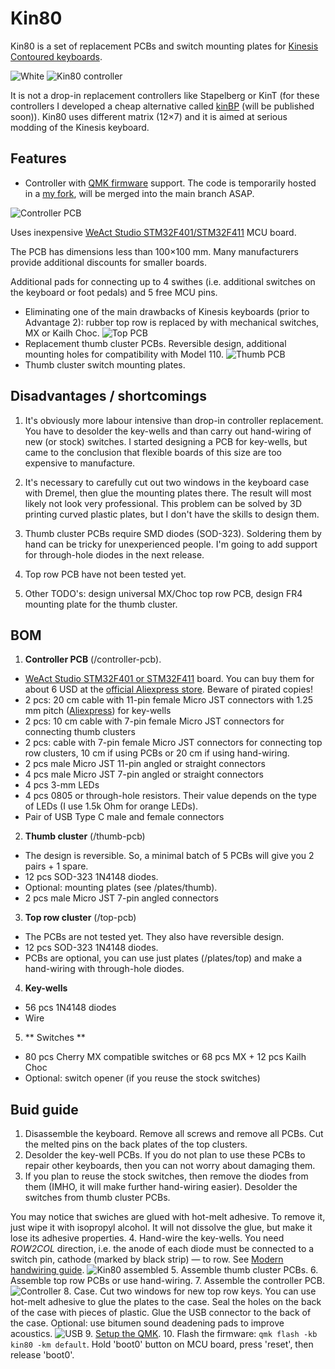 # Kin80
Kin80 is a set of replacement PCBs and switch mounting plates for [Kinesis Contoured keyboards](https://deskthority.net/wiki/Kinesis_Contoured).

![White](https://i.imgur.com/Ya9aLS9.jpg)
![Kin80 controller](https://i.imgur.com/Im19DdH.jpg)

It is not a drop-in replacement controllers like Stapelberg or KinT (for these controllers I developed a cheap alternative called [kinBP](https://github.com/DmNosachev/kinbp) (will be published soon)). Kin80 uses different matrix (12×7) and it is aimed at serious modding of the Kinesis keyboard.

## Features
- Controller with [QMK firmware](https://qmk.fm/) support. The code is temporarily hosted in a [my fork](https://github.com/DmNosachev/qmk_firmware/tree/kinesis80/keyboards/kinesis80), will be merged into the main branch ASAP.

![Controller PCB](https://i.imgur.com/wtBfSYd.png)

Uses inexpensive [WeAct Studio STM32F401/STM32F411](https://github.com/WeActTC/MiniSTM32F4x1) MCU board.

The PCB has dimensions less than 100×100 mm. Many manufacturers provide additional discounts for smaller boards.

Additional pads for connecting up to 4 swithes (i.e. additional switches on the keyboard or foot pedals) and 5 free MCU pins.

- Eliminating one of the main drawbacks of Kinesis keyboards (prior to Advantage 2): rubber top row is replaced by with mechanical switches, MX or Kailh Choc.
![Top PCB](https://i.imgur.com/iGHvibC.png)
- Replacement thumb cluster PCBs. Reversible design, additional mounting holes for compatibility with Model 110.
![Thumb PCB](https://i.imgur.com/MtVvEAH.png)
- Thumb cluster switch mounting plates.

## Disadvantages / shortcomings
1. It's obviously more labour intensive than drop-in controller replacement. You have to desolder the key-wells and than carry out hand-wiring of new (or stock) switches. I started designing a PCB for key-wells, but came to the conclusion that flexible boards of this size are too expensive to manufacture.

2. It's necessary to carefully cut out two windows in the keyboard case with Dremel, then glue the mounting plates there. The result will most likely not look very professional. This problem can be solved by 3D printing curved plastic plates, but I don't have the skills to design them.

3. Thumb cluster PCBs require SMD diodes (SOD-323). Soldering them by hand can be tricky for unexperienced people. I'm going to add support for through-hole diodes in the next release.

4. Top row PCB have not been tested yet.

5. Other TODO's: design universal MX/Choc top row PCB, design FR4 mounting plate for the thumb cluster.

## BOM

1. **Controller PCB** (/controller-pcb).
  - [WeAct Studio STM32F401 or STM32F411](https://github.com/WeActTC/MiniSTM32F4x1) board. You can buy them for about 6 USD at the [official Aliexpress store](https://weactstudio.aliexpress.com/). Beware of pirated copies!
  - 2 pcs: 20 cm cable with 11-pin female Micro JST connectors with 1.25 mm pitch ([Aliexpress](https://aliexpress.com/item/4000588750065.html?sku_id=10000003451067244&spm=a2g0o.store_pc_allProduct.8148356.2.6c274451oTiXZp)) for key-wells
  - 2 pcs: 10 cm cable with 7-pin female Micro JST connectors for connecting thumb clusters
  - 2 pcs: cable with 7-pin female Micro JST connectors for connecting top row clusters, 10 cm if using PCBs or 20 cm if using hand-wiring.
  - 2 pcs male Micro JST 11-pin angled or straight connectors
  - 4 pcs male Micro JST 7-pin angled or straight connectors
  - 4 pcs 3-mm LEDs
  - 4 pcs 0805 or through-hole resistors. Their value depends on the type of LEDs (I use 1.5k Ohm for orange LEDs).
  - Pair of USB Type C male and female connectors 
2. **Thumb cluster** (/thumb-pcb)
  - The design is reversible. So, a minimal batch of 5 PCBs will give you 2 pairs + 1 spare.
  - 12 pcs SOD-323 1N4148 diodes.
  - Optional: mounting plates (see /plates/thumb).
  - 2 pcs male Micro JST 7-pin angled connectors
3. **Top row cluster** (/top-pcb)
  - The PCBs are not tested yet. They also have reversible design.
  - 12 pcs SOD-323 1N4148 diodes.
  - PCBs are optional, you can use just plates (/plates/top) and make a hand-wiring with through-hole diodes.
4. **Key-wells**
  - 56 pcs 1N4148 diodes
  - Wire
5. ** Switches **
  - 80 pcs Cherry MX compatible switches or 68 pcs MX + 12 pcs Kailh Choc
  - Optional: switch opener (if you reuse the stock switches)
  
## Buid guide
1. Disassemble the keyboard. Remove all screws and remove all PCBs. Сut the melted pins on the back plates of the top clusters.
2. Desolder the key-well PCBs. If you do not plan to use these PCBs to repair other keyboards, then you can not worry about damaging them.
3. If you plan to reuse the stock switches, then remove the diodes from them (IMHO, it will make further hand-wiring easier). Desolder the switches from thumb cluster PCBs.

You may notice that swiches are glued with hot-melt adhesive. To remove it, just wipe it with isopropyl alcohol. It will not dissolve the glue, but make it lose its adhesive properties.
4. Hand-wire the key-wells. You need *ROW2COL* direction, i.e. the anode of each diode must be connected to a switch pin, cathode (marked by black strip) — to row. See [Modern handwiring guide](https://geekhack.org/index.php?topic=87689.0).
![Kin80 assembled](https://i.imgur.com/PMj0pi5.jpg)
5. Assemble thumb cluster PCBs.
6. Assemble top row PCBs or use hand-wiring.
7. Assemble the controller PCB.
![Controller](https://i.imgur.com/z1OzFdg.jpg)
8. Case. Cut two windows for new top row keys. You can use hot-melt adhesive to glue the plates to the case. Seal the holes on the back of the case with pieces of plastic. Glue the USB connector to the back of the case. Optional: use bitumen sound deadening pads to improve acoustics.
![USB](https://i.imgur.com/xsuOchx.jpg)
9. [Setup the QMK](https://docs.qmk.fm/).
10. Flash the firmware: `qmk flash -kb kin80 -km default`. Hold 'boot0' button on MCU board, press 'reset', then release 'boot0'.
